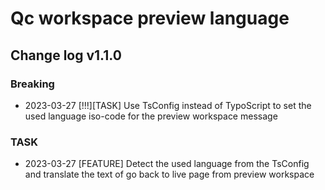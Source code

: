 # Qc workspace preview language

## Change log v1.1.0

### Breaking
- 2023-03-27 [!!!][TASK] Use TsConfig instead of TypoScript to set the used language iso-code for the preview workspace message


### TASK
- 2023-03-27 [FEATURE] Detect the used language from the TsConfig and translate the text of go back to live page from preview workspace